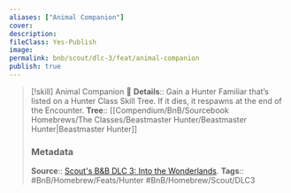 ```yaml
---
aliases: ["Animal Companion"]
cover: 
description: 
fileClass: Yes-Publish
image: 
permalink: bnb/scout/dlc-3/feat/animal-companion
publish: true
---
```


> [!skill] Animal Companion 🍻
> **Details**:: Gain a Hunter Familiar that’s listed on a Hunter Class Skill Tree. If it dies, it respawns at the end of the Encounter.
> **Tree**:: [[Compendium/BnB/Sourcebook Homebrews/The Classes/Beastmaster Hunter/Beastmaster Hunter|Beastmaster Hunter]]
> ### Metadata
> **Source**:: [Scout's B&B DLC 3: Into the Wonderlands](https://docs.google.com/document/d/1MLOgrWwcLNTnP9PuXrKiLImy7SUh4hXO8arVUAlmdp0/edit).
> **Tags**:: #BnB/Homebrew/Feats/Hunter #BnB/Homebrew/Scout/DLC3


